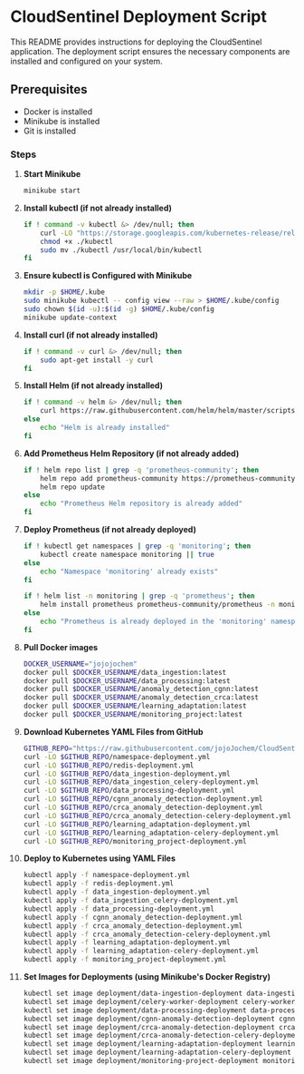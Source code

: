 # CloudSentinel Deployment Script

This README provides instructions for deploying the CloudSentinel application. The deployment script ensures the necessary components are installed and configured on your system.

## Prerequisites

- Docker is installed
- Minikube is installed
- Git is installed

### Steps

1. **Start Minikube**

    ```bash
    minikube start
    ```

2. **Install kubectl (if not already installed)**

    ```bash
    if ! command -v kubectl &> /dev/null; then
        curl -LO "https://storage.googleapis.com/kubernetes-release/release/$(curl -s https://storage.googleapis.com/kubernetes-release/release/stable.txt)/bin/linux/amd64/kubectl"
        chmod +x ./kubectl
        sudo mv ./kubectl /usr/local/bin/kubectl
    fi
    ```

3. **Ensure kubectl is Configured with Minikube**

    ```bash
    mkdir -p $HOME/.kube
    sudo minikube kubectl -- config view --raw > $HOME/.kube/config
    sudo chown $(id -u):$(id -g) $HOME/.kube/config
    minikube update-context
    ```

4. **Install curl (if not already installed)**

    ```bash
    if ! command -v curl &> /dev/null; then
        sudo apt-get install -y curl
    fi
    ```

5. **Install Helm (if not already installed)**

    ```bash
    if ! command -v helm &> /dev/null; then
        curl https://raw.githubusercontent.com/helm/helm/master/scripts/get-helm-3 | bash
    else
        echo "Helm is already installed"
    fi
    ```

6. **Add Prometheus Helm Repository (if not already added)**

    ```bash
    if ! helm repo list | grep -q 'prometheus-community'; then
        helm repo add prometheus-community https://prometheus-community.github.io/helm-charts
        helm repo update
    else
        echo "Prometheus Helm repository is already added"
    fi
    ```

7. **Deploy Prometheus (if not already deployed)**

    ```bash
    if ! kubectl get namespaces | grep -q 'monitoring'; then
        kubectl create namespace monitoring || true
    else
        echo "Namespace 'monitoring' already exists"
    fi

    if ! helm list -n monitoring | grep -q 'prometheus'; then
        helm install prometheus prometheus-community/prometheus -n monitoring
    else
        echo "Prometheus is already deployed in the 'monitoring' namespace"
    fi
    ```

8. **Pull Docker images**

    ```bash
    DOCKER_USERNAME="jojojochem"
    docker pull $DOCKER_USERNAME/data_ingestion:latest
    docker pull $DOCKER_USERNAME/data_processing:latest
    docker pull $DOCKER_USERNAME/anomaly_detection_cgnn:latest
    docker pull $DOCKER_USERNAME/anomaly_detection_crca:latest
    docker pull $DOCKER_USERNAME/learning_adaptation:latest
    docker pull $DOCKER_USERNAME/monitoring_project:latest
    ```

9. **Download Kubernetes YAML Files from GitHub**

    ```bash
    GITHUB_REPO="https://raw.githubusercontent.com/jojoJochem/CloudSentinel/main/k8s"
    curl -LO $GITHUB_REPO/namespace-deployment.yml
    curl -LO $GITHUB_REPO/redis-deployment.yml
    curl -LO $GITHUB_REPO/data_ingestion-deployment.yml
    curl -LO $GITHUB_REPO/data_ingestion_celery-deployment.yml
    curl -LO $GITHUB_REPO/data_processing-deployment.yml
    curl -LO $GITHUB_REPO/cgnn_anomaly_detection-deployment.yml
    curl -LO $GITHUB_REPO/crca_anomaly_detection-deployment.yml
    curl -LO $GITHUB_REPO/crca_anomaly_detection-celery-deployment.yml
    curl -LO $GITHUB_REPO/learning_adaptation-deployment.yml
    curl -LO $GITHUB_REPO/learning_adaptation-celery-deployment.yml
    curl -LO $GITHUB_REPO/monitoring_project-deployment.yml
    ```

10. **Deploy to Kubernetes using YAML Files**

    ```bash
    kubectl apply -f namespace-deployment.yml
    kubectl apply -f redis-deployment.yml
    kubectl apply -f data_ingestion-deployment.yml
    kubectl apply -f data_ingestion_celery-deployment.yml
    kubectl apply -f data_processing-deployment.yml
    kubectl apply -f cgnn_anomaly_detection-deployment.yml
    kubectl apply -f crca_anomaly_detection-deployment.yml
    kubectl apply -f crca_anomaly_detection-celery-deployment.yml
    kubectl apply -f learning_adaptation-deployment.yml
    kubectl apply -f learning_adaptation-celery-deployment.yml
    kubectl apply -f monitoring_project-deployment.yml
    ```

11. **Set Images for Deployments (using Minikube's Docker Registry)**

    ```bash
    kubectl set image deployment/data-ingestion-deployment data-ingestion=$DOCKER_USERNAME/data_ingestion:latest -n cloudsentinel
    kubectl set image deployment/celery-worker-deployment celery-worker=$DOCKER_USERNAME/data_ingestion:latest -n cloudsentinel
    kubectl set image deployment/data-processing-deployment data-processing=$DOCKER_USERNAME/data_processing:latest -n cloudsentinel
    kubectl set image deployment/cgnn-anomaly-detection-deployment cgnn-anomaly-detection=$DOCKER_USERNAME/anomaly_detection_cgnn:latest -n cloudsentinel
    kubectl set image deployment/crca-anomaly-detection-deployment crca-anomaly-detection=$DOCKER_USERNAME/anomaly_detection_crca:latest -n cloudsentinel
    kubectl set image deployment/crca-anomaly-detection-celery-deployment crca-anomaly-detection-celery=$DOCKER_USERNAME/anomaly_detection_crca:latest -n cloudsentinel
    kubectl set image deployment/learning-adaptation-deployment learning-adaptation=$DOCKER_USERNAME/learning_adaptation:latest -n cloudsentinel
    kubectl set image deployment/learning-adaptation-celery-deployment learning-adaptation-celery=$DOCKER_USERNAME/learning_adaptation:latest -n cloudsentinel
    kubectl set image deployment/monitoring-project-deployment monitoring-project=$DOCKER_USERNAME/monitoring_project:latest -n cloudsentinel
    ```
